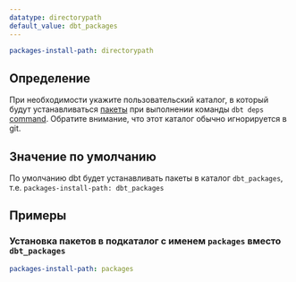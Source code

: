 ```yaml
---
datatype: directorypath
default_value: dbt_packages
---
```


<File name='dbt_project.yml'>

```yml
packages-install-path: directorypath
```

</File>

## Определение
При необходимости укажите пользовательский каталог, в который будут устанавливаться [пакеты](/docs/build/packages) при выполнении команды `dbt deps` [command](/reference/commands/deps). Обратите внимание, что этот каталог обычно игнорируется в git.

## Значение по умолчанию
По умолчанию dbt будет устанавливать пакеты в каталог `dbt_packages`, т.е. `packages-install-path: dbt_packages`

## Примеры
### Установка пакетов в подкаталог с именем `packages` вместо `dbt_packages`

<File name='dbt_project.yml'>

```yml
packages-install-path: packages
```

</File>